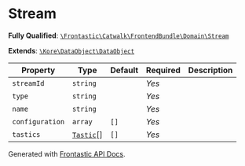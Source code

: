 #  Stream

**Fully Qualified**: [`\Frontastic\Catwalk\FrontendBundle\Domain\Stream`](../../../../src/php/FrontendBundle/Domain/Stream.php)

**Extends**: [`\Kore\DataObject\DataObject`](https://github.com/kore/DataObject)

Property|Type|Default|Required|Description
--------|----|-------|--------|-----------
`streamId` | `string` |  | *Yes* | 
`type` | `string` |  | *Yes* | 
`name` | `string` |  | *Yes* | 
`configuration` | `array` | `[]` | *Yes* | 
`tastics` | [`Tastic`](Tastic.md)[] | `[]` | *Yes* | 

Generated with [Frontastic API Docs](https://github.com/FrontasticGmbH/apidocs).
